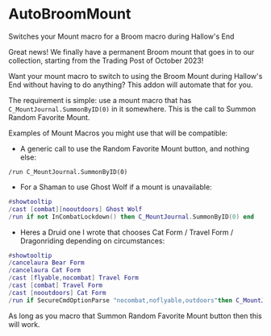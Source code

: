 # AutoBroomMount
Switches your Mount macro for a Broom macro during Hallow's End

Great news! We finally have a permanent Broom mount that goes in to our collection, starting from the Trading Post of October 2023!

Want your mount macro to switch to using the Broom Mount during Hallow's End without having to do anything? This addon will automate that for you.

The requirement is simple: use a mount macro that has `C_MountJournal.SummonByID(0)` in it somewhere. This is the call to Summon Random Favorite Mount.

Examples of Mount Macros you might use that will be compatible:

- A generic call to use the Random Favorite Mount button, and nothing else:

`/run C_MountJournal.SummonByID(0)`

- For a Shaman to use Ghost Wolf if a mount is unavailable:

```LUA
#showtooltip
/cast [combat][nooutdoors] Ghost Wolf
/run if not InCombatLockdown() then C_MountJournal.SummonByID(0) end
```

- Heres a Druid one I wrote that chooses Cat Form / Travel Form / Dragonriding depending on circumstances:

```LUA
#showtooltip
/cancelaura Bear Form
/cancelaura Cat Form
/cast [flyable,nocombat] Travel Form
/cast [combat] Travel Form
/cast [nooutdoors] Cat Form
/run if SecureCmdOptionParse "nocombat,noflyable,outdoors"then C_MountJournal.SummonByID(0) end
```

As long as you macro that Summon Random Favorite Mount button then this will work.
